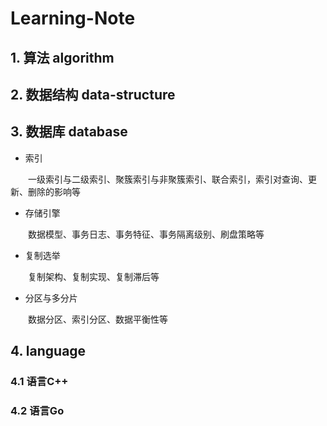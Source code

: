 # Learning-Note

## 1. 算法 algorithm




## 2. 数据结构 data-structure



## 3. 数据库 database

- 索引

&emsp;&emsp;一级索引与二级索引、聚簇索引与非聚簇索引、联合索引，索引对查询、更新、删除的影响等

- 存储引擎

&emsp;&emsp;数据模型、事务日志、事务特征、事务隔离级别、刷盘策略等

- 复制选举

&emsp;&emsp;复制架构、复制实现、复制滞后等

- 分区与多分片

&emsp;&emsp;数据分区、索引分区、数据平衡性等


## 4. language
### 4.1 语言C++

### 4.2 语言Go

